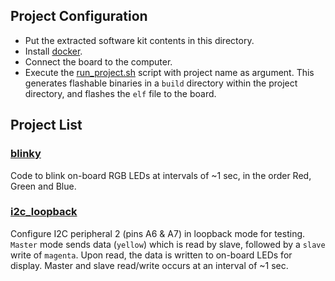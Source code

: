 ## Project Configuration
- Put the extracted software kit contents in this directory.
- Install [docker](https://docker.com).
- Connect the board to the computer.
- Execute the [run_project.sh](run_project.sh) script with project name as argument. This generates flashable binaries in a `build` directory within the project directory, and flashes the `elf` file to the board.


## Project List

### [blinky](blinky/)
Code to blink on-board RGB LEDs at intervals of ~1 sec, in the order Red, Green and Blue.
### [i2c_loopback](i2c_loopback/)
Configure I2C peripheral 2 (pins A6 & A7) in loopback mode for testing. `Master` mode sends 
data (`yellow`) which is read by slave, followed by a `slave` write of `magenta`. Upon read, the
data is written to on-board LEDs for display. Master and slave read/write occurs at an interval
of ~1 sec.
